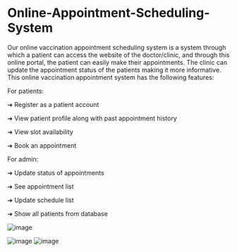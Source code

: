 # Online-Appointment-Scheduling-System
Our online vaccination appointment scheduling system is a system through which a patient can access the website of the doctor/clinic, and through this online portal, the patient can easily make their appointments. The clinic can update the appointment status of the patients making it more informative.
This online vaccination appointment system has the following features:

For patients:

➔	Register as a patient account

➔	View patient profile along with past appointment history

➔	View slot availability

➔	Book an appointment

For admin:

➔	Update status of appointments

➔	See appointment list

➔	Update schedule list

➔	Show all patients from database

![image](https://user-images.githubusercontent.com/64952609/119834357-80c0ae00-bf1d-11eb-9bbc-d93b74ee7fc6.png)

![image](https://user-images.githubusercontent.com/64952609/119834330-7999a000-bf1d-11eb-9379-c7108379070c.png) ![image](https://user-images.githubusercontent.com/64952609/119834489-a2219a00-bf1d-11eb-8c06-cd2c358bcb1c.png)

